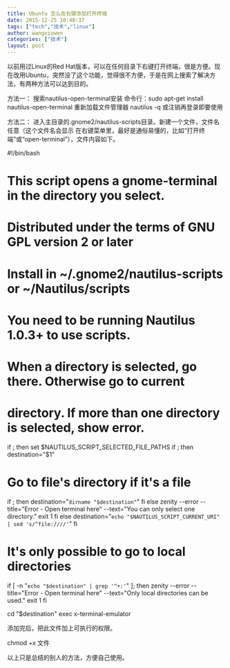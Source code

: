 ```yaml
---
title: Ubuntu 怎么在右键添加打开终端
date: 2015-12-25 10:48:37
tags: ["tech","技术","linux"]
author: wangxiuwen
categories: ["技术"]
layout: post
---
```




以前用过Linux的Red Hat版本，可以在任何目录下右键打开终端，很是方便。现在改用Ubuntu，突然没了这个功能，觉得很不方便，于是在网上搜索了解决方法，有两种方法可以达到目的。

方法一：
搜索nautilus-open-terminal安装
命令行：sudo apt-get install nautilus-open-terminal
重新加载文件管理器
nautilus -q
或注销再登录即要使用

方法二：
进入主目录的.gnome2/nautilus-scripts目录。新建一个文件，文件名任意（这个文件名会显示
在右键菜单里，最好是通俗易懂的，比如“打开终端”或“open-terminal”），文件内容如下。

#!/bin/bash
# This script opens a gnome-terminal in the directory you select.
# Distributed under the terms of GNU GPL version 2 or later
# Install in ~/.gnome2/nautilus-scripts or ~/Nautilus/scripts
# You need to be running Nautilus 1.0.3+ to use scripts.
# When a directory is selected, go there. Otherwise go to current
# directory. If more than one directory is selected, show error.

if ; then
set $NAUTILUS_SCRIPT_SELECTED_FILE_PATHS
if ; then
destination="$1"
# Go to file's directory if it's a file

if ; then
destination="`dirname "$destination"`"
fi
else
zenity --error --title="Error - Open terminal here"
--text="You can only select one directory."
exit 1
fi
else
destination="`echo "$NAUTILUS_SCRIPT_CURRENT_URI" | sed 's/^file:////'`"
fi
# It's only possible to go to local directories

if [ -n "`echo "$destination" | grep '^+:'`" ]; then
zenity --error --title="Error - Open terminal here"
--text="Only local directories can be used."
exit 1
fi

cd "$destination"
exec x-terminal-emulator

添加完后，把此文件加上可执行的权限。

chmod +x 文件

以上只是总结的别人的方法，方便自己使用。


